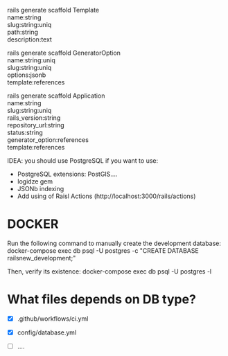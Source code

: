 rails generate scaffold Template \
  name:string \
  slug:string:uniq \
  path:string \
  description:text

rails generate scaffold GeneratorOption \
  name:string:uniq \
  slug:string:uniq \
  options:jsonb \
  template:references

rails generate scaffold Application \
  name:string \
  slug:string:uniq \
  rails_version:string \
  repository_url:string \
  status:string \
  generator_option:references \
  template:references


IDEA: you should use PostgreSQL if you want to use:
- PostgreSQL extensions: PostGIS....
- logidze gem
- JSONb indexing
- Add using of Raisl Actions (http://localhost:3000/rails/actions)


# DOCKER
Run the following command to manually create the development database:
docker-compose exec db psql -U postgres -c "CREATE DATABASE railsnew_development;"

Then, verify its existence:
docker-compose exec db psql -U postgres -l

# What files depends on DB type?
- [x] .github/workflows/ci.yml
- [x] config/database.yml
- [ ] ....

